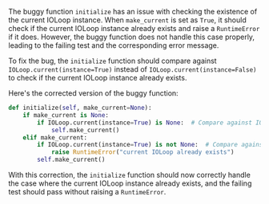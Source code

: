 The buggy function `initialize` has an issue with checking the existence of the current IOLoop instance. When `make_current` is set as `True`, it should check if the current IOLoop instance already exists and raise a `RuntimeError` if it does. However, the buggy function does not handle this case properly, leading to the failing test and the corresponding error message.

To fix the bug, the `initialize` function should compare against `IOLoop.current(instance=True)` instead of `IOLoop.current(instance=False)` to check if the current IOLoop instance already exists.

Here's the corrected version of the buggy function:

```python
def initialize(self, make_current=None):
    if make_current is None:
        if IOLoop.current(instance=True) is None:  # Compare against IOLoop.current(instance=True)
            self.make_current()
    elif make_current:
        if IOLoop.current(instance=True) is not None:  # Compare against IOLoop.current(instance=True)
            raise RuntimeError("current IOLoop already exists")
        self.make_current()
```

With this correction, the `initialize` function should now correctly handle the case where the current IOLoop instance already exists, and the failing test should pass without raising a `RuntimeError`.
